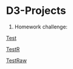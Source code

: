 # D3-Projects


1. Homework challenge:

[Test](http://htmlpreview.github.com/?https://github.com/jpiter/D3-Projects/blob/master/d3_hw.html)

[TestR](http://htmlpreview.github.com/?https://github.com/jpiter/D3-Projects/blob/master/test.html)

[TestRaw](http://htmlpreview.github.com/?https://raw.githubusercontent.com/jpiter/D3-Projects/master/d3_hw.html?token=ALqx8MRQ20fhKffS2NNQ9gzcX9WMo30lks5Xu0lawA%3D%3D)
